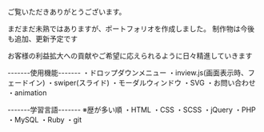 ご覧いただきありがとうございます。

まだまだ未熟ではありますが、ポートフォリオを作成しました。 制作物は今後も追加、更新予定です

お客様の利益拡大への貢献やご希望に応えられるように日々精進していきます

-------使用機能-------
・ドロップダウンメニュー
・inview.js(画面表示時、フェードイン)
・swiper(スライド)
・モーダルウィンドウ
・SVG
・お問い合わせ
・animation

-------学習言語-------
※歴が多い順
・HTML
・CSS
・SCSS
・jQuery
・PHP
・MySQL
・Ruby
・git

